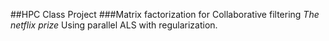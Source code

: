 ##HPC Class Project
###Matrix factorization for Collaborative filtering
*The netflix prize* 
Using parallel ALS with regularization. 
